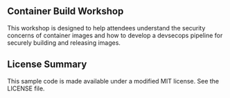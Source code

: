 ## Container Build Workshop

This workshop is designed to help attendees understand the security concerns of container images and how to develop a devsecops pipeline for securely building and releasing images.

## License Summary

This sample code is made available under a modified MIT license. See the LICENSE file.

